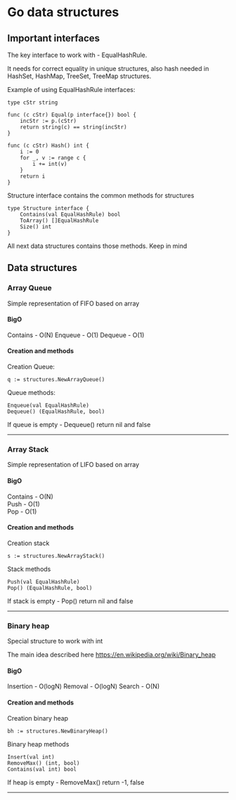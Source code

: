 # Go data structures

## Important interfaces

The key interface to work with - EqualHashRule.

It needs for correct equality in unique structures,
also hash needed in HashSet, HashMap, TreeSet, TreeMap structures. 

Example of using EqualHashRule interfaces:
````
type cStr string

func (c cStr) Equal(p interface{}) bool {
	incStr := p.(cStr)
	return string(c) == string(incStr)
}

func (c cStr) Hash() int {
	i := 0
	for _, v := range c {
		i += int(v)
	}
	return i
}
````

Structure interface contains the common methods for structures
````
type Structure interface {
	Contains(val EqualHashRule) bool
	ToArray() []EqualHashRule
	Size() int
}
````
All next data structures contains those methods. Keep in mind

## Data structures

### Array Queue

Simple representation of FIFO based on array

#### BigO
Contains - O(N)
Enqueue - O(1)
Dequeue - O(1)

#### Creation and methods
Creation Queue:
````
q := structures.NewArrayQueue()
````

Queue methods:
````
Enqueue(val EqualHashRule)
Dequeue() (EqualHashRule, bool)
````
If queue is empty - Dequeue() return nil and false

---

### Array Stack

Simple representation of LIFO based on array

#### BigO
Contains - O(N)  
Push - O(1)  
Pop - O(1)

#### Creation and methods

Creation stack
````
s := structures.NewArrayStack()
````

Stack methods
````
Push(val EqualHashRule)
Pop() (EqualHashRule, bool)
````
If stack is empty - Pop() return nil and false

---

### Binary heap

Special structure to work with int

The main idea described here https://en.wikipedia.org/wiki/Binary_heap

#### BigO

Insertion - O(logN)
Removal - O(logN)
Search - O(N)

#### Creation and methods

Creation binary heap
````
bh := structures.NewBinaryHeap()
````

Binary heap methods
````
Insert(val int)
RemoveMax() (int, bool)
Contains(val int) bool
````
If heap is empty - RemoveMax() return -1, false

---